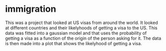 # immigration
This was a project that looked at US visas from around the world. It looked at different countries and their likelyhoods of getting a visa to the US. This data was fitted into a gaussian model and that uses the probability of getting a visa as a function of the origin of the person asking for it. The data is then made into a plot that shows the likelyhood of getting a visa.
